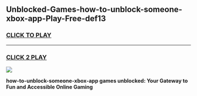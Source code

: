 
## Unblocked-Games-how-to-unblock-someone-xbox-app-Play-Free-def13
<h3>
<a href="https://premium76.site?title=how-to-unblock-someone-xbox-app&ref=18A1">CLICK TO PLAY</a></h3>
<hr>

<h3>
<a href="https://premium76.site?title=how-to-unblock-someone-xbox-app&ref=18A1">CLICK 2 PLAY</a>
  
</h3>

<a href="https://premium76.site?title=how-to-unblock-someone-xbox-app&ref=18A1"><img src="https://clearcache.store/games.png"></a>


**how-to-unblock-someone-xbox-app games unblocked: Your Gateway to Fun and Accessible Online Gaming**

